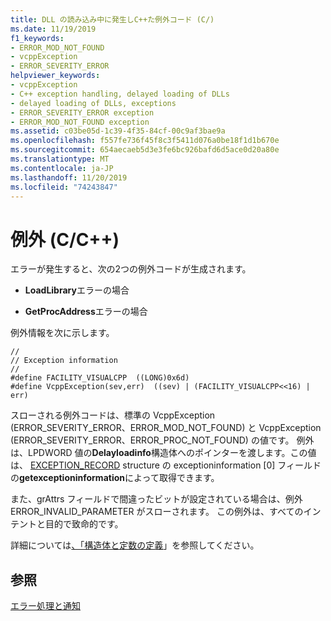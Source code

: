 ```yaml
---
title: DLL の読み込み中に発生しC++た例外コード (C/)
ms.date: 11/19/2019
f1_keywords:
- ERROR_MOD_NOT_FOUND
- vcppException
- ERROR_SEVERITY_ERROR
helpviewer_keywords:
- vcppException
- C++ exception handling, delayed loading of DLLs
- delayed loading of DLLs, exceptions
- ERROR_SEVERITY_ERROR exception
- ERROR_MOD_NOT_FOUND exception
ms.assetid: c03be05d-1c39-4f35-84cf-00c9af3bae9a
ms.openlocfilehash: f557fe736f45f8c3f5411d076a0be18f1d1b670e
ms.sourcegitcommit: 654aecaeb5d3e3fe6bc926bafd6d5ace0d20a80e
ms.translationtype: MT
ms.contentlocale: ja-JP
ms.lasthandoff: 11/20/2019
ms.locfileid: "74243847"
---
```

# <a name="exceptions-cc"></a>例外 (C/C++)

エラーが発生すると、次の2つの例外コードが生成されます。

- **LoadLibrary**エラーの場合

- **GetProcAddress**エラーの場合

例外情報を次に示します。

```
//
// Exception information
//
#define FACILITY_VISUALCPP  ((LONG)0x6d)
#define VcppException(sev,err)  ((sev) | (FACILITY_VISUALCPP<<16) | err)
```

スローされる例外コードは、標準の VcppException (ERROR_SEVERITY_ERROR、ERROR_MOD_NOT_FOUND) と VcppException (ERROR_SEVERITY_ERROR、ERROR_PROC_NOT_FOUND) の値です。 例外は、LPDWORD 値の**Delayloadinfo**構造体へのポインターを渡します。この値は、 [EXCEPTION_RECORD](/windows/win32/api/winnt/ns-winnt-exception_record) structure の exceptioninformation [0] フィールドの**getexceptioninformation**によって取得できます。

また、grAttrs フィールドで間違ったビットが設定されている場合は、例外 ERROR_INVALID_PARAMETER がスローされます。 この例外は、すべてのインテントと目的で致命的です。

詳細については[、「構造体と定数の定義](structure-and-constant-definitions.md)」を参照してください。

## <a name="see-also"></a>参照

[エラー処理と通知](error-handling-and-notification.md)
